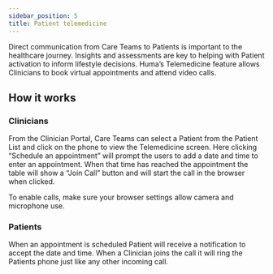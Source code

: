 ```yaml
---
sidebar_position: 5
title: Patient telemedicine
---
```


Direct communication from Care Teams to Patients is important to the healthcare journey. Insights and assessments are key to helping with Patient activation to inform lifestyle decisions. Huma’s Telemedicine feature allows Clinicians to book virtual appointments and attend video calls.

## How it works 

### Clinicians

From the Clinician Portal, Care Teams can select a Patient from the Patient List and click on the phone to view the Telemedicine screen. Here clicking “Schedule an appointment” will prompt the users to add a date and time to enter an appointment. When that time has reached the appointment the table will show a “Join Call” button and will start the call in the browser when clicked.

To enable calls, make sure your browser settings allow camera and microphone use.

### Patients

When an appointment is scheduled Patient will receive a notification to accept the date and time. When a Clinician joins the call it will ring the Patients phone just like any other incoming call.
